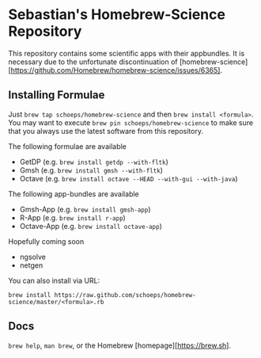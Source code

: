 Sebastian's Homebrew-Science Repository
============
This repository contains some scientific apps with their appbundles. It is necessary due to the unfortunate discontinuation of [homebrew-science][https://github.com/Homebrew/homebrew-science/issues/6365].

Installing Formulae
--------------------------------
Just `brew tap schoeps/homebrew-science` and then `brew install <formula>`. You may want to execute `brew pin schoeps/homebrew-science` to make sure that you always use the latest software from this repository.

The following formulae are available 
- GetDP (e.g. `brew install getdp --with-fltk`)
- Gmsh (e.g. `brew install gmsh --with-fltk`)
- Octave (e.g. `brew install octave --HEAD --with-gui --with-java`)

The following app-bundles are available 
- Gmsh-App (e.g. `brew install gmsh-app`)
- R-App (e.g. `brew install r-app`)
- Octave-App (e.g. `brew install octave-app`)

Hopefully coming soon
- ngsolve
- netgen

You can also install via URL:

```
brew install https://raw.github.com/schoeps/homebrew-science/master/<formula>.rb
```

Docs
----
`brew help`, `man brew`, or the Homebrew [homepage][https://brew.sh].